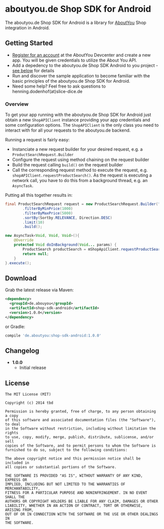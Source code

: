# aboutyou.de Shop SDK for Android

The aboutyou.de Shop SDK for Android is a library for [AboutYou](http://aboutyou.de) Shop integration in Android.

## Getting Started

* [Register for an account](https://devcenter.aboutyou.de) at the AboutYou Devcenter and create a new app. You will be given credentials to utilize the About You API.
* Add a depedency to the aboutyou.de Shop SDK Android to you project - [see below](#dep) for details
* Run and discover the sample application to become familiar with the basic principles of the aboutyou.de Shop SDK for Android.
* Need some help? Feel free to ask questions to henning.dodenhof(at)slice-dice.de

### Overview

To get your app running with the aboutyou.de Shop SDK for Android just obtain a new `ShopAPIClient` instance providing your app credentials and some configuration options. The `ShopAPIClient` is the only class you need to interact with for all your requests to the aboutyou.de backend.
 
Running a request is fairly easy:

* Instanciate a new request builder for your desired request, e.g. a `ProductSearchRequest.Builder`
* Configure the request using method chaining on the request builder
* Build the request calling `build()` on the request builder
* Call the corresponding request method to execute the request, e.g. `shopAPIClient.requestProductSearch()`. As the request is executing a network call, you have to do this from a background thread, e.g. an `AsyncTask`.

Putting all this together results in:
```java
final ProductSearchRequest request = new ProductSearchRequest.Builder("foobar")
        .filterByMinPrice(1000)
        .filterByMaxPrice(5000)
        .sortBy(Sortby.RELEVANCE, Direction.DESC)
        .limit(10)
        .build();

new AsyncTask<Void, Void, Void>(){
    @Override
    protected Void doInBackground(Void... params) {
        ProductSearch productSearch = mShopApiClient.requestProductSearch(request);
        return null;
    }
}.execute();
```

## <a name="dep"></a>Download
Grab the latest release via Maven:
```xml
<dependency>
  <groupId>de.abouyou</groupId>
  <artifactId>shop-sdk-android</artifactId>
  <version>1.0.0</version>
</dependency>
```
or Gradle:
```groovy
compile 'de.aboutyou:shop-sdk-android:1.0.0'
```

## Changelog
* **1.0.0**
    * Initial release

## License

    The MIT License (MIT)
    
    Copyright (c) 2014 tbd
    
    Permission is hereby granted, free of charge, to any person obtaining a copy
    of this software and associated documentation files (the "Software"), to deal
    in the Software without restriction, including without limitation the rights
    to use, copy, modify, merge, publish, distribute, sublicense, and/or sell
    copies of the Software, and to permit persons to whom the Software is
    furnished to do so, subject to the following conditions:
    
    The above copyright notice and this permission notice shall be included in
    all copies or substantial portions of the Software.
    
    THE SOFTWARE IS PROVIDED "AS IS", WITHOUT WARRANTY OF ANY KIND, EXPRESS OR
    IMPLIED, INCLUDING BUT NOT LIMITED TO THE WARRANTIES OF MERCHANTABILITY,
    FITNESS FOR A PARTICULAR PURPOSE AND NONINFRINGEMENT. IN NO EVENT SHALL THE
    AUTHORS OR COPYRIGHT HOLDERS BE LIABLE FOR ANY CLAIM, DAMAGES OR OTHER
    LIABILITY, WHETHER IN AN ACTION OF CONTRACT, TORT OR OTHERWISE, ARISING FROM,
    OUT OF OR IN CONNECTION WITH THE SOFTWARE OR THE USE OR OTHER DEALINGS IN
    THE SOFTWARE.
